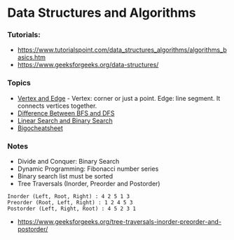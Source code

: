 # Data Structures and Algorithms 

### Tutorials:
* https://www.tutorialspoint.com/data_structures_algorithms/algorithms_basics.htm
* https://www.geeksforgeeks.org/data-structures/


### Topics
- [Vertex and Edge](http://mathcentral.uregina.ca/QQ/database/QQ.09.06/s/sophie1.html) - Vertex: corner or just a point. Edge: line segment. It connects vertices together. 
- [Difference Between BFS and DFS](https://techdifferences.com/difference-between-bfs-and-dfs.html)
- [Linear Search and Binary Search](https://techdifferences.com/difference-between-linear-search-and-binary-search.html)
- [Bigocheatsheet](https://www.bigocheatsheet.com/)

### Notes
- Divide and Conquer: Binary Search
- Dynamic Programming: Fibonacci number series
- Binary search list must be sorted
- Tree Traversals (Inorder, Preorder and Postorder)
```
Inorder (Left, Root, Right) : 4 2 5 1 3
Preorder (Root, Left, Right) : 1 2 4 5 3
Postorder (Left, Right, Root) : 4 5 2 3 1
```
- https://www.geeksforgeeks.org/tree-traversals-inorder-preorder-and-postorder/

